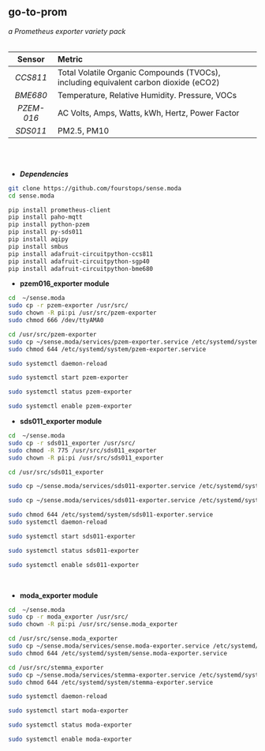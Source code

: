 ## go-to-prom

*a Prometheus exporter variety pack*
<br>
<br>

   Sensor   | Metric                                                                             
| :--------: | :----------------------------------------------------------------------------------- |
| *CCS811*  | Total Volatile Organic Compounds (TVOCs), including equivalent carbon dioxide (eCO2)  |
|  *BME680*  | Temperature, Relative Humidity. Pressure, VOCs                                       |
| *PZEM-016* | AC Volts, Amps, Watts, kWh, Hertz, Power Factor                                      |
|  *SDS011*  | PM2.5, PM10                                                                          |
<br>
<br>


*   ***Dependencies***
```bash
git clone https://github.com/fourstops/sense.moda
cd sense.moda

pip install prometheus-client
pip install paho-mqtt
pip install python-pzem
pip install py-sds011
pip install aqipy
pip install smbus
pip install adafruit-circuitpython-ccs811
pip install adafruit-circuitpython-sgp40
pip install adafruit-circuitpython-bme680
```

*   **pzem016\_exporter module**

```bash
cd  ~/sense.moda
sudo cp -r pzem-exporter /usr/src/
sudo chown -R pi:pi /usr/src/pzem-exporter
sudo chmod 666 /dev/ttyAMA0

cd /usr/src/pzem-exporter
sudo cp ~/sense.moda/services/pzem-exporter.service /etc/systemd/system/pzem-exporter.service
sudo chmod 644 /etc/systemd/system/pzem-exporter.service

sudo systemctl daemon-reload

sudo systemctl start pzem-exporter

sudo systemctl status pzem-exporter

sudo systemctl enable pzem-exporter

```

*   **sds011\_exporter module**

```bash
cd  ~/sense.moda
sudo cp -r sds011_exporter /usr/src/
sudo chmod -R 775 /usr/src/sds011_exporter
sudo chown -R pi:pi /usr/src/sds011_exporter

cd /usr/src/sds011_exporter

sudo cp ~/sense.moda/services/sds011-exporter.service /etc/systemd/system/sds011-exporter.service

sudo cp ~/sense.moda/services/sds011-exporter.service /etc/systemd/system/sds011-exporter.service

sudo chmod 644 /etc/systemd/system/sds011-exporter.service
sudo systemctl daemon-reload

sudo systemctl start sds011-exporter

sudo systemctl status sds011-exporter

sudo systemctl enable sds011-exporter
```
<br>

*   **moda\_exporter module**

```bash
cd  ~/sense.moda
sudo cp -r moda_exporter /usr/src/
sudo chown -R pi:pi /usr/src/sense.moda_exporter

cd /usr/src/sense.moda_exporter
sudo cp ~/sense.moda/services/sense.moda-exporter.service /etc/systemd/system/sense.moda-exporter.service
sudo chmod 644 /etc/systemd/system/sense.moda-exporter.service

cd /usr/src/stemma_exporter
sudo cp ~/sense.moda/services/stemma-exporter.service /etc/systemd/system/stemma-exporter.service
sudo chmod 644 /etc/systemd/system/stemma-exporter.service

sudo systemctl daemon-reload

sudo systemctl start moda-exporter

sudo systemctl status moda-exporter

sudo systemctl enable moda-exporter


```
